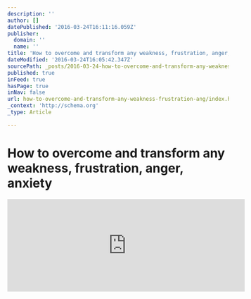 ```yaml
---
description: ''
author: []
datePublished: '2016-03-24T16:11:16.059Z'
publisher:
  domain: ''
  name: ''
title: 'How to overcome and transform any weakness, frustration, anger, anxiety'
dateModified: '2016-03-24T16:05:42.347Z'
sourcePath: _posts/2016-03-24-how-to-overcome-and-transform-any-weakness-frustration-ang.md
published: true
inFeed: true
hasPage: true
inNav: false
url: how-to-overcome-and-transform-any-weakness-frustration-ang/index.html
_context: 'http://schema.org'
_type: Article

---
```

# How to overcome and transform any weakness, frustration, anger, anxiety

<iframe src="https://cdn.embedly.com/widgets/media.html?src=https%3A%2F%2Fanchor.fm%2Fembed%2F9d5809&amp;url=https%3A%2F%2Fanchor.fm%2Fw%2F9D5809&amp;image=https%3A%2F%2Fs3-us-west-2.amazonaws.com%2Fanchor-website%2Fimages%2Ffbog_wave.png&amp;key=b7d04c9b404c499eba89ee7072e1c4f7&amp;type=text%2Fhtml&amp;schema=anchor" width="540" height="210" scrolling="no" frameborder="0" allowfullscreen="allowfullscreen" style=""></iframe>